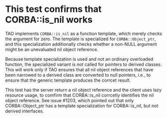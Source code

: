 # This test confirms that CORBA::is_nil works

TAO implements `CORBA::is_nil` as a function template, which merely
checks the argument for zero. The template is specialized for
`CORBA::Object_ptr`, and this specialization additionally checks
whether a non-NULL argument might be an unevaluated nil object
reference.

Because template specialization is used and not an ordinary overloaded
function, the specialized variant is *not* called for pointers to
derived classes. This will work only if TAO ensures that all nil
object references that have been narrowed to a derived class are
converted to null pointers, i.e., to ensure that the generic template
produces the corrcet result.

This test has the server return a nil object reference and the client
uses lazy resource usage, to comfirm that CORBA::is_nil corrcetly
identifies the nil object reference. See issue #1203, which pointed
out that only CORBA::Object_ptr has a template specialization for
CORBA::is_nil, but not derived interfaces.




